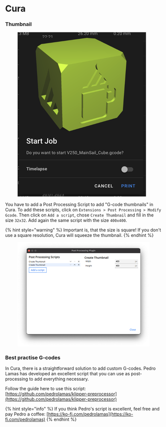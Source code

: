 # Cura

### Thumbnail

<figure><img src="../../.gitbook/assets/image (12).png" alt=""><figcaption></figcaption></figure>

You have to add a Post Processing Script to add "G-code thumbnails" in Cura. To add these scripts, click on `Extensions > Post Processing > Modify Gcode`. Then click on `Add a script`, chose `Create Thumbnail` and fill in the size `32x32`. Add again the same script with the size `400x400`.

{% hint style="warning" %}
Important is, that the size is square! If you don't use a square resolution, Cura will squeeze the thumbnail.
{% endhint %}

<figure><img src="../../.gitbook/assets/image (10).png" alt=""><figcaption></figcaption></figure>

### Best practise G-codes

In Cura, there is a straightforward solution to add custom G-codes. Pedro Lamas has developed an excellent script that you can use as post-processing to add everything necessary.

Follow the guide here to use this script: [https://github.com/pedrolamas/klipper-preprocessor](https://github.com/pedrolamas/klipper-preprocessor)

{% hint style="info" %}
If you think Pedro's script is excellent, feel free and pay Pedro a coffee: [https://ko-fi.com/pedrolamas](https://ko-fi.com/pedrolamas)
{% endhint %}

